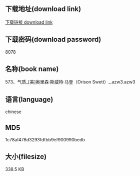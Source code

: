 ## 下载地址(download link)
[下载链接 download link](https://voluble-croquembouche-d321dc.netlify.app/?s=573%E3%80%81%E6%B0%94%E8%B4%A8_%5B%E7%BE%8E%5D%E5%A5%A5%E9%87%8C%E6%A3%AE%C2%B7%E6%96%AF%E5%A8%81%E7%89%B9%C2%B7%E9%A9%AC%E7%99%BB%EF%BC%88Orison+Swett%EF%BC%89_.azw3)

## 下载密码(download password)
8078

## 名称(book name)
573、气质_[美]奥里森·斯威特·马登（Orison Swett）_.azw3.azw3

## 语言(language)
chinese

## MD5
1c78af478d3293fdfbb9ef900990bedb

## 大小(filesize)
338.5 KB
